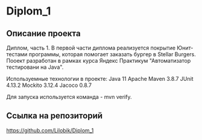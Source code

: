 # Diplom_1

## Описание проекта

Диплом, часть 1. 
В первой части диплома реализуется покрытие Юнит-тестами программы, которая помогает заказать бургер в Stellar Burgers.
Пооект разработан в рамках курса Яндекс Практикум "Автоматизатор тестировани на Java".


Используемные технологии в проекте:
Java 11
Apache Maven 3.8.7
JUnit 4.13.2
Mockito 3.12.4
Jacoco 0.8.7

Для запуска используется команда - mvn verify.

## Ссылка на репозиторий

https://github.com/Lilobik/Diplom_1